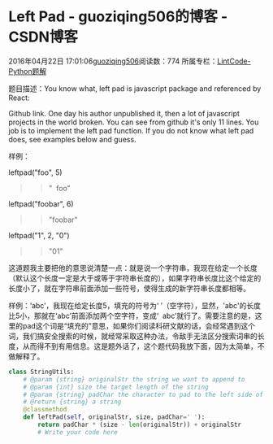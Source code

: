 # Left Pad - guoziqing506的博客 - CSDN博客





2016年04月22日 17:01:06[guoziqing506](https://me.csdn.net/guoziqing506)阅读数：774
所属专栏：[LintCode-Python题解](https://blog.csdn.net/column/details/guoziqing-blog.html)









题目描述：You know what, left pad is javascript package and referenced by React: 

Github link. One day his author unpublished it, then a lot of javascript projects in the world broken. You can see from github it's only 11 lines. You job is to implement the left pad function. If you do not know what left pad does, see examples below and guess.

样例：

leftpad("foo", 5)

>> "  foo"

leftpad("foobar", 6)

>> "foobar"

leftpad("1", 2, "0")

>> "01"

这道题我主要把他的意思说清楚一点：就是说一个字符串，我现在给定一个长度（默认这个长度一定是大于或等于字符串长度的），如果字符串长度比这个给定的长度小了，就在字符串前面添加一些符号，使得生成的新字符串长度都相等。

样例：‘abc’，我现在给定长度5，填充的符号为‘ ’（空字符），显然，'abc'的长度比5小，那就在‘abc’前面添加两个空字符，变成‘  abc’就行了。需要注意的是，这里的pad这个词是“填充的”意思，如果你们阅读科研文献的话，会经常遇到这个词，我们搞安全搜索的时候，就经常采取这种办法，令敌手无法区分搜索词串的长度，从而得不到有用信息。这是题外话了，这个题代码我放下面，因为太简单，不做解释了。



```python
class StringUtils:
    # @param {string} originalStr the string we want to append to
    # @param {int} size the target length of the string
    # @param {string} padChar the character to pad to the left side of the string
    # @return {string} a string
    @classmethod
    def leftPad(self, originalStr, size, padChar=' '):
        return padChar * (size - len(originalStr)) + originalStr
        # Write your code here
```










